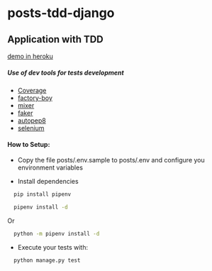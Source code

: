 # posts-tdd-django
## Application with TDD

[demo in heroku](https://postdd.herokuapp.com/)

##### Use of dev tools for tests development 

* [Coverage](https://coverage.readthedocs.io/en/coverage-5.5/)
* [factory-boy](https://factoryboy.readthedocs.io/en/stable/)
* [mixer](https://pypi.org/project/mixer/)
* [faker](https://faker.readthedocs.io/en/master/)
* [autopep8](https://pypi.org/project/autopep8/)
* [selenium](https://selenium-python.readthedocs.io/installation.html)

#### How to Setup:

 - Copy the file posts/.env.sample to posts/.env and configure you environment variables

 - Install dependencies
  ```` bash
    pip install pipenv
  ````
  
  ```` bash
    pipenv install -d
  ````
  Or
  
  ```` bash
    python -m pipenv install -d
  ````
  
 - Execute your tests with:
 
 ```` bash
   python manage.py test
 ````




